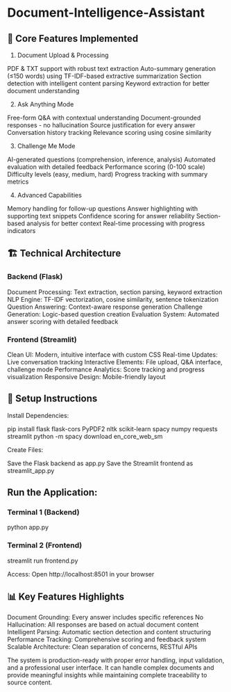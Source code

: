 # Document-Intelligence-Assistant


## 🎯 Core Features Implemented
1. Document Upload & Processing

PDF & TXT support with robust text extraction
Auto-summary generation (≤150 words) using TF-IDF-based extractive summarization
Section detection with intelligent content parsing
Keyword extraction for better document understanding

2. Ask Anything Mode

Free-form Q&A with contextual understanding
Document-grounded responses - no hallucination
Source justification for every answer
Conversation history tracking
Relevance scoring using cosine similarity

3. Challenge Me Mode

AI-generated questions (comprehension, inference, analysis)
Automated evaluation with detailed feedback
Performance scoring (0-100 scale)
Difficulty levels (easy, medium, hard)
Progress tracking with summary metrics

4. Advanced Capabilities

Memory handling for follow-up questions
Answer highlighting with supporting text snippets
Confidence scoring for answer reliability
Section-based analysis for better context
Real-time processing with progress indicators

## 🏗️ Technical Architecture
### Backend (Flask)
Document Processing: Text extraction, section parsing, keyword extraction
NLP Engine: TF-IDF vectorization, cosine similarity, sentence tokenization
Question Answering: Context-aware response generation
Challenge Generation: Logic-based question creation
Evaluation System: Automated answer scoring with detailed feedback

### Frontend (Streamlit)
Clean UI: Modern, intuitive interface with custom CSS
Real-time Updates: Live conversation tracking
Interactive Elements: File upload, Q&A interface, challenge mode
Performance Analytics: Score tracking and progress visualization
Responsive Design: Mobile-friendly layout

## 🚀 Setup Instructions

Install Dependencies:

pip install flask flask-cors PyPDF2 nltk scikit-learn spacy numpy requests streamlit
python -m spacy download en_core_web_sm

Create Files:

Save the Flask backend as app.py
Save the Streamlit frontend as streamlit_app.py


## Run the Application:

### Terminal 1 (Backend)
python app.py

### Terminal 2 (Frontend)  
streamlit run frontend.py

Access: Open http://localhost:8501 in your browser

## 📊 Key Features Highlights

Document Grounding: Every answer includes specific references
No Hallucination: All responses are based on actual document content
Intelligent Parsing: Automatic section detection and content structuring
Performance Tracking: Comprehensive scoring and feedback system
Scalable Architecture: Clean separation of concerns, RESTful APIs

The system is production-ready with proper error handling, input validation, and a professional user interface. It can handle complex documents and provide meaningful insights while maintaining complete traceability to source content.
